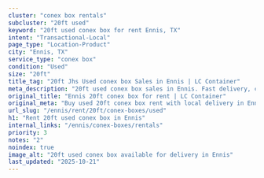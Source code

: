 ```yaml
---
cluster: "conex box rentals"
subcluster: "20ft used"
keyword: "20ft used conex box for rent Ennis, TX"
intent: "Transactional-Local"
page_type: "Location-Product"
city: "Ennis, TX"
service_type: "conex box"
condition: "Used"
size: "20ft"
title_tag: "20ft Jhs Used conex box Sales in Ennis | LC Container"
meta_description: "20ft used conex box sales in Ennis. Fast delivery, competitive pricing. Serving conex boxes area. Quote ID: 5Y0. Call (214) 524-4168 for your free quote today."
original_title: "Ennis 20ft conex box for rent | LC Container"
original_meta: "Buy used 20ft conex box rent with local delivery in Ennis, TX. LC Container — local Since 2003. Request a fast quote today."
url_slug: "/ennis/rent/20ft/conex-boxes/used"
h1: "Rent 20ft used conex box in Ennis"
internal_links: "/ennis/conex-boxes/rentals"
priority: 3
notes: "2"
noindex: true
image_alt: "20ft used conex box available for delivery in Ennis"
last_updated: "2025-10-21"
---
```


<!-- TODO: Add unique city/inventory copy, images, and internal links here. -->

